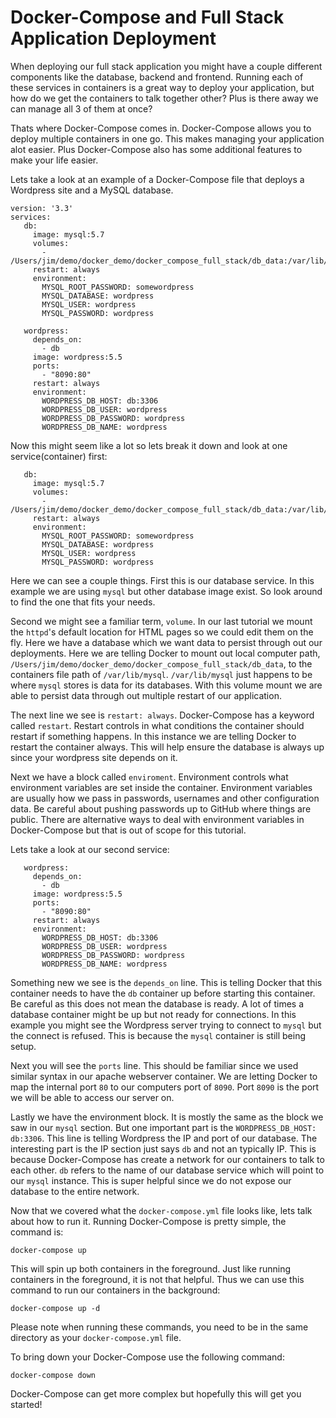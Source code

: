 # Docker-Compose and Full Stack Application Deployment
When deploying our full stack application you might have a couple different components like the database, backend and
frontend. Running each of these services in containers is a great way to deploy your application, but how do we get
the containers to talk together other? Plus is there away we can manage all 3 of them at once?  

Thats where Docker-Compose comes in. Docker-Compose allows you to deploy multiple containers in one go. This makes managing
your application alot easier. Plus Docker-Compose also has some additional features to make your life easier.

Lets take a look at an example of a Docker-Compose file that deploys a Wordpress site and a MySQL database.

```
version: '3.3'
services:
   db:
     image: mysql:5.7
     volumes:
       - /Users/jim/demo/docker_demo/docker_compose_full_stack/db_data:/var/lib/mysql
     restart: always
     environment:
       MYSQL_ROOT_PASSWORD: somewordpress
       MYSQL_DATABASE: wordpress
       MYSQL_USER: wordpress
       MYSQL_PASSWORD: wordpress

   wordpress:
     depends_on:
       - db
     image: wordpress:5.5
     ports:
       - "8090:80"
     restart: always
     environment:
       WORDPRESS_DB_HOST: db:3306
       WORDPRESS_DB_USER: wordpress
       WORDPRESS_DB_PASSWORD: wordpress
       WORDPRESS_DB_NAME: wordpress
``` 

Now this might seem like a lot so lets break it down and look at one service(container) first:

```
   db:
     image: mysql:5.7
     volumes:
       - /Users/jim/demo/docker_demo/docker_compose_full_stack/db_data:/var/lib/mysql
     restart: always
     environment:
       MYSQL_ROOT_PASSWORD: somewordpress
       MYSQL_DATABASE: wordpress
       MYSQL_USER: wordpress
       MYSQL_PASSWORD: wordpress
```

Here we can see a couple things. First this is our database service. In this example we are using `mysql` but other database
image exist. So look around to find the one that fits your needs.

Second we might see a familiar term, `volume`. In our last tutorial we mount the `httpd`'s default location for HTML pages
so we could edit them on the fly. Here we have a database which we want data to persist through out our deployments. Here
we are telling Docker to mount out local computer path, `/Users/jim/demo/docker_demo/docker_compose_full_stack/db_data`, to 
the containers file path of `/var/lib/mysql`. `/var/lib/mysql` just happens to be where `mysql` stores is data for its 
databases. With this volume mount we are able to persist data through out multiple restart of our application.

The next line we see is `restart: always`. Docker-Compose has a keyword called `restart`. Restart controls in what conditions
the container should restart if something happens. In this instance we are telling Docker to restart the container always.
This will help ensure the database is always up since your wordpress site depends on it.

Next we have a block called `enviroment`. Environment controls what environment variables are set inside the container.
Environment variables are usually how we pass in passwords, usernames and other configuration data. Be careful about pushing
passwords up to GitHub where things are public. There are alternative ways to deal with environment variables in Docker-Compose 
but that is out of scope for this tutorial. 

Lets take a look at our second service:

```
   wordpress:
     depends_on:
       - db
     image: wordpress:5.5
     ports:
       - "8090:80"
     restart: always
     environment:
       WORDPRESS_DB_HOST: db:3306
       WORDPRESS_DB_USER: wordpress
       WORDPRESS_DB_PASSWORD: wordpress
       WORDPRESS_DB_NAME: wordpress
```

Something new we see is the `depends_on` line. This is telling Docker that this container needs to have the `db` container
up before starting this container. Be careful as this does not mean the database is ready. A lot of times a database container
might be up but not ready for connections. In this example you might see the Wordpress server trying to connect to `mysql` but 
the connect is refused. This is because the `mysql` container is still being setup.

Next you will see the `ports` line. This should be familiar since we used similar syntax in our apache webserver container.
We are letting Docker to map the internal port `80` to our computers port of `8090`. Port `8090` is the port we will be able
to access our server on.

Lastly we have the environment block. It is mostly the same as the block we saw in our `mysql` section. But one important part
is the `WORDPRESS_DB_HOST: db:3306`. This line is telling Wordpress the IP and port of our database. The interesting part
is the IP section just says `db` and not an typically IP. This is because Docker-Compose has create a network for our 
containers to talk to each other. `db` refers to the name of our database service which will point to our `mysql` instance.
This is super helpful since we do not expose our database to the entire network.


Now that we covered what the `docker-compose.yml` file looks like, lets talk about how to run it. Running Docker-Compose is pretty simple, 
the command is:

```commandline
docker-compose up
```

This will spin up both containers in the foreground. Just like running containers in the foreground, it is not that helpful. 
Thus we can use this command to run our containers in the background: 

```commandline
docker-compose up -d
```

Please note when running these commands, you need to be in the same directory as your `docker-compose.yml` file.


To bring down your Docker-Compose use the following command:

```commandline
docker-compose down
```

Docker-Compose can get more complex but hopefully this will get you started!